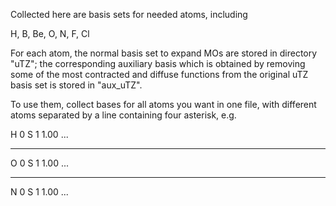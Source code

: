 Collected here are basis sets for needed atoms, including

H, B, Be, O, N, F, Cl 

For each atom, the normal basis set to expand MOs are stored
in directory "uTZ"; the corresponding auxiliary basis which
is obtained by removing some of the most contracted and diffuse
functions from the original uTZ basis set is stored in "aux_uTZ".

To use them, collect bases for all atoms you want in one file,
with different atoms separated by a line containing four asterisk,
e.g.

H   0
S   1   1.00
...
****
O   0
S   1   1.00
...
****
N   0
S   1   1.00
...
